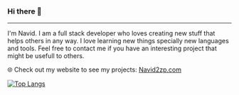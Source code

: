### Hi there 👋
---

I'm Navid. I am a full stack developer who loves creating new stuff that helps others in any way. I love learning new things specially new languages and tools. Feel free to contact me if you have an interesting project that might be usefull to others.

🌐 Check out my website to see my projects: [Navid2zp.com](https://navid2zp.com) 



[![Top Langs](https://github-readme-stats.vercel.app/api/top-langs/?username=navid2zp&layout=compact)](https://github.com/anuraghazra/github-readme-stats)
